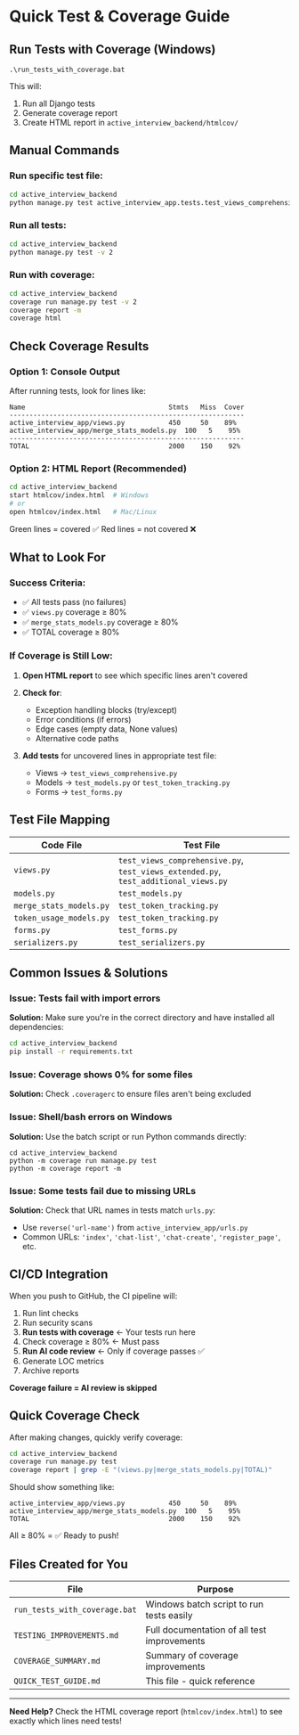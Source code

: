 # Quick Test & Coverage Guide

## Run Tests with Coverage (Windows)

```batch
.\run_tests_with_coverage.bat
```

This will:
1. Run all Django tests
2. Generate coverage report
3. Create HTML report in `active_interview_backend/htmlcov/`

## Manual Commands

### Run specific test file:
```bash
cd active_interview_backend
python manage.py test active_interview_app.tests.test_views_comprehensive -v 2
```

### Run all tests:
```bash
cd active_interview_backend
python manage.py test -v 2
```

### Run with coverage:
```bash
cd active_interview_backend
coverage run manage.py test -v 2
coverage report -m
coverage html
```

## Check Coverage Results

### Option 1: Console Output
After running tests, look for lines like:
```
Name                                    Stmts   Miss  Cover
-----------------------------------------------------------
active_interview_app/views.py           450     50    89%
active_interview_app/merge_stats_models.py  100   5    95%
-----------------------------------------------------------
TOTAL                                   2000    150    92%
```

### Option 2: HTML Report (Recommended)
```bash
cd active_interview_backend
start htmlcov/index.html  # Windows
# or
open htmlcov/index.html   # Mac/Linux
```

Green lines = covered ✅
Red lines = not covered ❌

## What to Look For

### Success Criteria:
- ✅ All tests pass (no failures)
- ✅ `views.py` coverage ≥ 80%
- ✅ `merge_stats_models.py` coverage ≥ 80%
- ✅ TOTAL coverage ≥ 80%

### If Coverage is Still Low:

1. **Open HTML report** to see which specific lines aren't covered
2. **Check for**:
   - Exception handling blocks (try/except)
   - Error conditions (if errors)
   - Edge cases (empty data, None values)
   - Alternative code paths

3. **Add tests** for uncovered lines in appropriate test file:
   - Views → `test_views_comprehensive.py`
   - Models → `test_models.py` or `test_token_tracking.py`
   - Forms → `test_forms.py`

## Test File Mapping

| Code File | Test File |
|-----------|-----------|
| `views.py` | `test_views_comprehensive.py`, `test_views_extended.py`, `test_additional_views.py` |
| `models.py` | `test_models.py` |
| `merge_stats_models.py` | `test_token_tracking.py` |
| `token_usage_models.py` | `test_token_tracking.py` |
| `forms.py` | `test_forms.py` |
| `serializers.py` | `test_serializers.py` |

## Common Issues & Solutions

### Issue: Tests fail with import errors
**Solution:** Make sure you're in the correct directory and have installed all dependencies:
```bash
cd active_interview_backend
pip install -r requirements.txt
```

### Issue: Coverage shows 0% for some files
**Solution:** Check `.coveragerc` to ensure files aren't being excluded

### Issue: Shell/bash errors on Windows
**Solution:** Use the batch script or run Python commands directly:
```batch
cd active_interview_backend
python -m coverage run manage.py test
python -m coverage report -m
```

### Issue: Some tests fail due to missing URLs
**Solution:** Check that URL names in tests match `urls.py`:
- Use `reverse('url-name')` from `active_interview_app/urls.py`
- Common URLs: `'index'`, `'chat-list'`, `'chat-create'`, `'register_page'`, etc.

## CI/CD Integration

When you push to GitHub, the CI pipeline will:
1. Run lint checks
2. Run security scans
3. **Run tests with coverage** ← Your tests run here
4. Check coverage ≥ 80% ← Must pass
5. **Run AI code review** ← Only if coverage passes ✅
6. Generate LOC metrics
7. Archive reports

**Coverage failure = AI review is skipped**

## Quick Coverage Check

After making changes, quickly verify coverage:

```bash
cd active_interview_backend
coverage run manage.py test
coverage report | grep -E "(views.py|merge_stats_models.py|TOTAL)"
```

Should show something like:
```
active_interview_app/views.py           450     50    89%
active_interview_app/merge_stats_models.py  100   5    95%
TOTAL                                   2000    150    92%
```

All ≥ 80% = ✅ Ready to push!

## Files Created for You

| File | Purpose |
|------|---------|
| `run_tests_with_coverage.bat` | Windows batch script to run tests easily |
| `TESTING_IMPROVEMENTS.md` | Full documentation of all test improvements |
| `COVERAGE_SUMMARY.md` | Summary of coverage improvements |
| `QUICK_TEST_GUIDE.md` | This file - quick reference |

---

**Need Help?**
Check the HTML coverage report (`htmlcov/index.html`) to see exactly which lines need tests!
